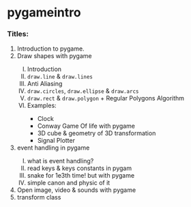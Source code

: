 # pygameintro
<html>
    <head>
    </head>
    <body>
        <h3>Titles: </h3>
        <ol>
            <li>Introduction to pygame.</li>
            <li>Draw shapes with pygame</li>
            <ol type="I">
                <li>Introduction</li>
                <li><code>draw.line</code> & <code>draw.lines</code></li>
                <li>Anti Aliasing</li>
                <li><code>draw.circles</code>, <code>draw.ellipse</code> & <code>draw.arcs</code></li>
                <li><code>draw.rect</code> & <code>draw.polygon</code> + Regular Polygons Algorithm</li>
                <li>Examples:</li>
                <ul>
                    <li>Clock </li>
                    <li>Conway Game Of life with pygame</li>
                    <li>3D cube & geometry of 3D transformation</li>
                    <li>Signal Plotter</li>
                </ul>
            </ol>
            <li>event handling in pygame</li>
            <ol type="I">
                <li>what is event handling?</li>
                <li>read keys & keys constants in pygam</li>
                <li>snake for 1e3th time! but with pygame</li>
                <li>simple canon and physic of it</li>
            </ol>
            <li>Open image, video & sounds with pygame</li>
            <li>transform class</li>
        </ol>
    </body>
</html>
